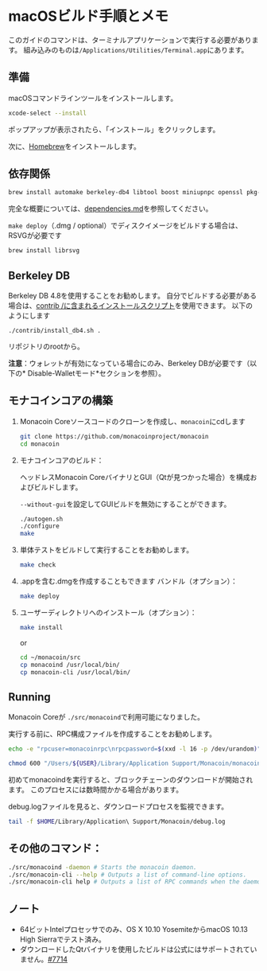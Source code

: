 macOSビルド手順とメモ
====================================
このガイドのコマンドは、ターミナルアプリケーションで実行する必要があります。
組み込みのものは`/Applications/Utilities/Terminal.app`にあります。

準備
-----------
macOSコマンドラインツールをインストールします。

```bash
xcode-select --install
```

ポップアップが表示されたら、「インストール」をクリックします。

次に、[Homebrew](https://brew.sh)をインストールします。

依存関係
----------------------

```bash
brew install automake berkeley-db4 libtool boost miniupnpc openssl pkg-config protobuf python qt libevent qrencode
```

完全な概要については、[dependencies.md](dependencies.md)を参照してください。

`make deploy`（.dmg / optional）でディスクイメージをビルドする場合は、RSVGが必要です

```bash
brew install librsvg
```

Berkeley DB
-----------
Berkeley DB 4.8を使用することをお勧めします。
自分でビルドする必要がある場合は、[contrib /に含まれるインストールスクリプト](/contrib/install_db4.sh)を使用できます。
以下のようにします

```shell
./contrib/install_db4.sh .
```

リポジトリのrootから。

**注意**：ウォレットが有効になっている場合にのみ、Berkeley DBが必要です（以下の* Disable-Walletモード*セクションを参照）。

モナコインコアの構築
------------------------

1. Monacoin Coreソースコードのクローンを作成し、`monacoin`にcdします

    ```bash
    git clone https://github.com/monacoinproject/monacoin
    cd monacoin
    ```

2. モナコインコアのビルド：

    ヘッドレスMonacoin CoreバイナリとGUI（Qtが見つかった場合）を構成およびビルドします。
    
    `--without-gui`を設定してGUIビルドを無効にすることができます。
    ```bash
    ./autogen.sh
    ./configure
    make
    ```

3. 単体テストをビルドして実行することをお勧めします。

    ```bash
    make check
    ```

4. .appを含む.dmgを作成することもできます
    バンドル（オプション）：
    ```bash
    make deploy
    ```

5. ユーザーディレクトリへのインストール（オプション）：

    ```bash
    make install
    ```
    or
    ```bash
    cd ~/monacoin/src
    cp monacoind /usr/local/bin/
    cp monacoin-cli /usr/local/bin/
    ```

Running
-------

Monacoin Coreが `./src/monacoind`で利用可能になりました。

実行する前に、RPC構成ファイルを作成することをお勧めします。

```bash
echo -e "rpcuser=monacoinrpc\nrpcpassword=$(xxd -l 16 -p /dev/urandom)" > "/Users/${USER}/Library/Application Support/Monacoin/monacoin.conf"

chmod 600 "/Users/${USER}/Library/Application Support/Monacoin/monacoin.conf"
```

初めてmonacoindを実行すると、ブロックチェーンのダウンロードが開始されます。 このプロセスには数時間かかる場合があります。

debug.logファイルを見ると、ダウンロードプロセスを監視できます。

```bash
tail -f $HOME/Library/Application\ Support/Monacoin/debug.log
```

その他のコマンド：
-------

```bash
./src/monacoind -daemon # Starts the monacoin daemon.
./src/monacoin-cli --help # Outputs a list of command-line options.
./src/monacoin-cli help # Outputs a list of RPC commands when the daemon is running.
```

ノート
-----

* 64ビットIntelプロセッサでのみ、OS X 10.10 YosemiteからmacOS 10.13 High Sierraでテスト済み。
* ダウンロードしたQtバイナリを使用したビルドは公式にはサポートされていません。[#7714](https://github.com/bitcoin/bitcoin/issues/7714)
